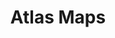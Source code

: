 ---
published: true
layout: app
category: app
created: 2015-02-01
updated: 2015-04-28

title: Atlas Maps
permalink: /Atlas Maps/
title_obvious: true
generic: Map viewer
description: A map viewer for elementary OS
license: GPL v3

authors:
  - name: Steffen Schuhmann
    url: https://launchpad.net/~sschuhmann

links:
  - type: Google+
    name: Google+ (personal)
    url: 113141634519006642574/posts
  - type: Launchpad
    url: atlas-maps
  - type: License
    url: 'http://bazaar.launchpad.net/~sschuhmann/atlas-maps/trunk/view/head:/COPYING'
  - type: Build
    url: 'http://bazaar.launchpad.net/~sschuhmann/atlas-maps/trunk/view/head:/INSTALL'

installation:
  - system: elementary
    info:
    - version: 0.3
      repository: 'ppa:justsomedood/justsomeelementary'
      package: atlas-maps
      type: stable
---